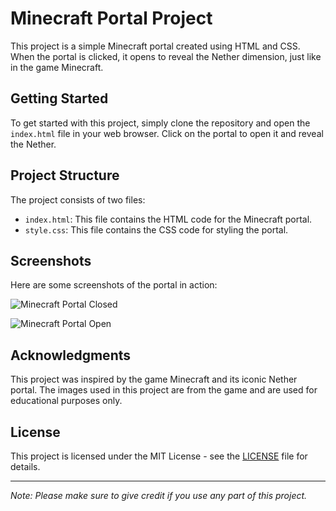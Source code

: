 # Minecraft Portal Project

This project is a simple Minecraft portal created using HTML and CSS. When the portal is clicked, it opens to reveal the Nether dimension, just like in the game Minecraft.

## Getting Started

To get started with this project, simply clone the repository and open the `index.html` file in your web browser. Click on the portal to open it and reveal the Nether.

## Project Structure

The project consists of two files:

- `index.html`: This file contains the HTML code for the Minecraft portal.
- `style.css`: This file contains the CSS code for styling the portal.

## Screenshots

Here are some screenshots of the portal in action:

![Minecraft Portal Closed](/images/portal-closed.png)

![Minecraft Portal Open](/images/portal-open.png)

## Acknowledgments

This project was inspired by the game Minecraft and its iconic Nether portal. The images used in this project are from the game and are used for educational purposes only.

## License

This project is licensed under the MIT License - see the [LICENSE](LICENSE) file for details.

---
*Note: Please make sure to give credit if you use any part of this project.*
